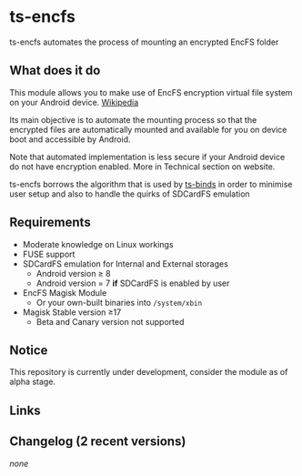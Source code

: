 # ts-encfs

ts-encfs automates the process of mounting an encrypted EncFS folder

## What does it do

This module allows you to make use of EncFS encryption virtual file system on your Android device. [Wikipedia](https://en.wikipedia.org/wiki/EncFS)

Its main objective is to automate the mounting process so that the encrypted files are automatically mounted and available for you on device boot and accessible by Android.

Note that automated implementation is less secure if your Android device do not have encryption enabled. More in Technical section on website.

ts-encfs borrows the algorithm that is used by [ts-binds](https://www.technosparks.net/pages/product-documentation/ts-binds) in order to minimise user setup and also to handle the quirks of SDCardFS emulation

## Requirements

- Moderate knowledge on Linux workings
- FUSE support
- SDCardFS emulation for Internal and External storages
  - Android version ≥ 8
  - Android version = 7 **if** SDCardFS is enabled by user
- EncFS Magisk Module
  - Or your own-built binaries into `/system/xbin`
- Magisk Stable version ≥17
  - Beta and Canary version not supported

## Notice

This repository is currently under development, consider the module as of alpha stage.

## Links

## Changelog (2 recent versions)

_none_